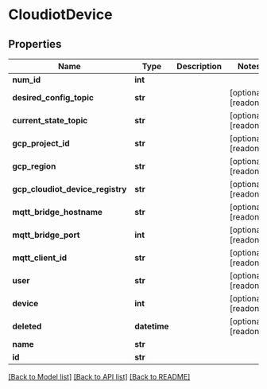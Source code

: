 # CloudiotDevice


## Properties
Name | Type | Description | Notes
------------ | ------------- | ------------- | -------------
**num_id** | **int** |  | 
**desired_config_topic** | **str** |  | [optional] [readonly] 
**current_state_topic** | **str** |  | [optional] [readonly] 
**gcp_project_id** | **str** |  | [optional] [readonly] 
**gcp_region** | **str** |  | [optional] [readonly] 
**gcp_cloudiot_device_registry** | **str** |  | [optional] [readonly] 
**mqtt_bridge_hostname** | **str** |  | [optional] [readonly] 
**mqtt_bridge_port** | **int** |  | [optional] [readonly] 
**mqtt_client_id** | **str** |  | [optional] [readonly] 
**user** | **str** |  | [optional] [readonly] 
**device** | **int** |  | [optional] [readonly] 
**deleted** | **datetime** |  | [optional] [readonly] 
**name** | **str** |  | 
**id** | **str** |  | 

[[Back to Model list]](../README.md#documentation-for-models) [[Back to API list]](../README.md#documentation-for-api-endpoints) [[Back to README]](../README.md)


